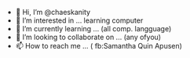 - 👋 Hi, I’m @chaeskanity
- 👀 I’m interested in ... learning computer
- 🌱 I’m currently learning ... (all comp. langguage)
- 💞️ I’m looking to collaborate on ... (any ofyou)
- 📫 How to reach me ... ( fb:Samantha Quin Apusen)

<!---
chaeskanity/chaeskanity is a ✨ special ✨ repository because its `README.md` (this file) appears on your GitHub profile.
You can click the Preview link to take a look at your changes.
--->
